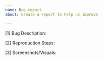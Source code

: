 ```yaml
---
name: Bug report
about: Create a report to help us improve

---
```


[1] Bug Description:

[2] Reproduction Steps:

[3] Screenshots/Visuals:
